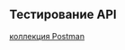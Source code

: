 ## Тестирование API
[коллекция Postman](https://www.postman.com/novk/workspace/my-workspace/collection/40908090-dedf151a-8670-4258-a6fb-3d57fa5fbc8b?action=share&creator=40908090&active-environment=40908090-c2314c67-a0ef-4981-9026-e8d8b1242260)
